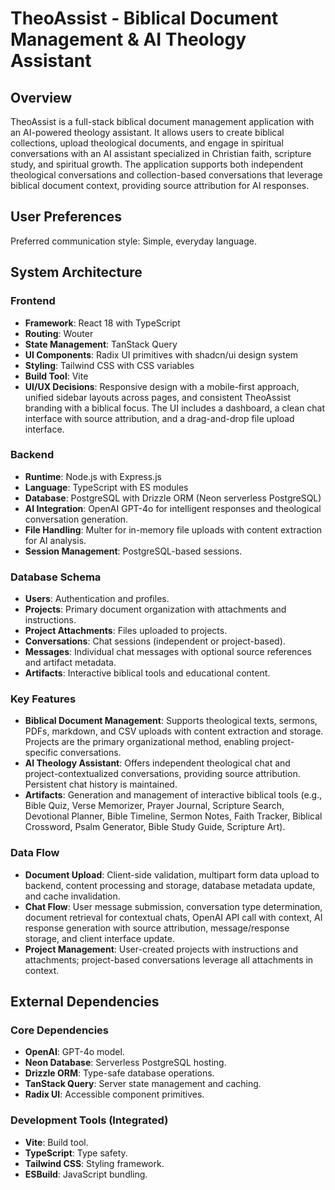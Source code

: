 # TheoAssist - Biblical Document Management & AI Theology Assistant

## Overview
TheoAssist is a full-stack biblical document management application with an AI-powered theology assistant. It allows users to create biblical collections, upload theological documents, and engage in spiritual conversations with an AI assistant specialized in Christian faith, scripture study, and spiritual growth. The application supports both independent theological conversations and collection-based conversations that leverage biblical document context, providing source attribution for AI responses.

## User Preferences
Preferred communication style: Simple, everyday language.

## System Architecture

### Frontend
- **Framework**: React 18 with TypeScript
- **Routing**: Wouter
- **State Management**: TanStack Query
- **UI Components**: Radix UI primitives with shadcn/ui design system
- **Styling**: Tailwind CSS with CSS variables
- **Build Tool**: Vite
- **UI/UX Decisions**: Responsive design with a mobile-first approach, unified sidebar layouts across pages, and consistent TheoAssist branding with a biblical focus. The UI includes a dashboard, a clean chat interface with source attribution, and a drag-and-drop file upload interface.

### Backend
- **Runtime**: Node.js with Express.js
- **Language**: TypeScript with ES modules
- **Database**: PostgreSQL with Drizzle ORM (Neon serverless PostgreSQL)
- **AI Integration**: OpenAI GPT-4o for intelligent responses and theological conversation generation.
- **File Handling**: Multer for in-memory file uploads with content extraction for AI analysis.
- **Session Management**: PostgreSQL-based sessions.

### Database Schema
- **Users**: Authentication and profiles.
- **Projects**: Primary document organization with attachments and instructions.
- **Project Attachments**: Files uploaded to projects.
- **Conversations**: Chat sessions (independent or project-based).
- **Messages**: Individual chat messages with optional source references and artifact metadata.
- **Artifacts**: Interactive biblical tools and educational content.

### Key Features
- **Biblical Document Management**: Supports theological texts, sermons, PDFs, markdown, and CSV uploads with content extraction and storage. Projects are the primary organizational method, enabling project-specific conversations.
- **AI Theology Assistant**: Offers independent theological chat and project-contextualized conversations, providing source attribution. Persistent chat history is maintained.
- **Artifacts**: Generation and management of interactive biblical tools (e.g., Bible Quiz, Verse Memorizer, Prayer Journal, Scripture Search, Devotional Planner, Bible Timeline, Sermon Notes, Faith Tracker, Biblical Crossword, Psalm Generator, Bible Study Guide, Scripture Art).

### Data Flow
- **Document Upload**: Client-side validation, multipart form data upload to backend, content processing and storage, database metadata update, and cache invalidation.
- **Chat Flow**: User message submission, conversation type determination, document retrieval for contextual chats, OpenAI API call with context, AI response generation with source attribution, message/response storage, and client interface update.
- **Project Management**: User-created projects with instructions and attachments; project-based conversations leverage all attachments in context.

## External Dependencies

### Core Dependencies
- **OpenAI**: GPT-4o model.
- **Neon Database**: Serverless PostgreSQL hosting.
- **Drizzle ORM**: Type-safe database operations.
- **TanStack Query**: Server state management and caching.
- **Radix UI**: Accessible component primitives.

### Development Tools (Integrated)
- **Vite**: Build tool.
- **TypeScript**: Type safety.
- **Tailwind CSS**: Styling framework.
- **ESBuild**: JavaScript bundling.